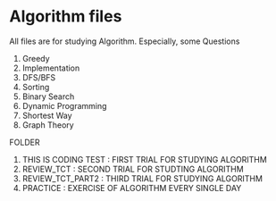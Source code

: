 # Algorithm files

All files are for studying Algorithm.
Especially, some Questions

1. Greedy
2. Implementation
3. DFS/BFS
4. Sorting
5. Binary Search
6. Dynamic Programming
7. Shortest Way
8. Graph Theory

FOLDER
1. THIS IS CODING TEST : FIRST TRIAL FOR STUDYING ALGORITHM
2. REVIEW_TCT : SECOND TRIAL FOR STUDTING ALGORITHM
3. REVIEW_TCT_PART2 : THIRD TRIAL FOR STUDYING ALGORITHM
4. PRACTICE : EXERCISE OF ALGORITHM EVERY SINGLE DAY
